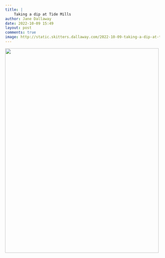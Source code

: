 ```yaml
---
title: |
    Taking a dip at Tide Mills
author: Jane Dallaway
date: 2022-10-09 15:49
layout: post
comments: true
image: http://static.skitters.dallaway.com/2022-10-09-taking-a-dip-at-tide-mills-fullsize-0.jpeg
---
```


<a href="http://static.skitters.dallaway.com/2022-10-09-taking-a-dip-at-tide-mills-fullsize-0.jpeg"><img src="http://static.skitters.dallaway.com/2022-10-09-taking-a-dip-at-tide-mills-thumb-0.jpeg" width="500" height="667"></a>



